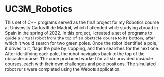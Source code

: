 # UC3M_Robotics

This set of C++ programs served as the final project for my Robotics course at University Carlos III de Madrid, which I attended while studying abroad in Spain in the spring of 2022. In this project, I created a set of programs to guide a virtual robot from the top of an obstacle course to its bottom, after which it would search for two green poles. Once the robot identified a pole, it drives to it, flags the pole by stopping, and then searches for the next one. After identifying each pole, the robot navigates back to the top of the obstacle course. The code produced worked for all six provided obstacle courses, each with their own challenges and pole positions. The simulated robot runs were completed using the Webots application.
